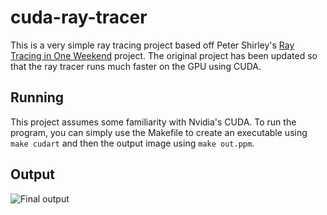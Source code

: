 cuda-ray-tracer
===

This is a very simple ray tracing project based off Peter Shirley's [Ray Tracing in One Weekend][1] project. The original project has been updated so that the ray tracer runs much faster on the GPU using CUDA.

Running
-------

This project assumes some familiarity with Nvidia's CUDA. To run the program, you can simply use the Makefile to create an executable using `make cudart` and then the output image using `make out.ppm`.

[1]: https://raytracing.github.io/books/RayTracingInOneWeekend.html

Output
-------

![Final output](https://raytracing.github.io/images/img-1.21-book1-final.jpg)
